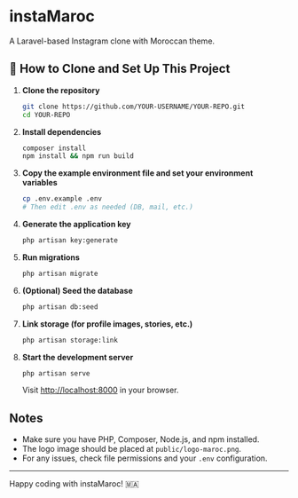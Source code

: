 # instaMaroc

A Laravel-based Instagram clone with Moroccan theme.

## 🚀 How to Clone and Set Up This Project

1. **Clone the repository**
   ```sh
   git clone https://github.com/YOUR-USERNAME/YOUR-REPO.git
   cd YOUR-REPO
   ```

2. **Install dependencies**
   ```sh
   composer install
   npm install && npm run build
   ```

3. **Copy the example environment file and set your environment variables**
   ```sh
   cp .env.example .env
   # Then edit .env as needed (DB, mail, etc.)
   ```

4. **Generate the application key**
   ```sh
   php artisan key:generate
   ```

5. **Run migrations**
   ```sh
   php artisan migrate
   ```

6. **(Optional) Seed the database**
   ```sh
   php artisan db:seed
   ```

7. **Link storage (for profile images, stories, etc.)**
   ```sh
   php artisan storage:link
   ```

8. **Start the development server**
   ```sh
   php artisan serve
   ```
   Visit [http://localhost:8000](http://localhost:8000) in your browser.

## Notes
- Make sure you have PHP, Composer, Node.js, and npm installed.
- The logo image should be placed at `public/logo-maroc.png`.
- For any issues, check file permissions and your `.env` configuration.

---
Happy coding with instaMaroc! 🇲🇦
